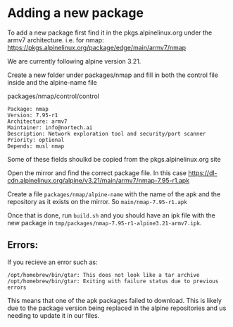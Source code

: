 # Adding a new package

To add a new package first find it in the pkgs.alpinelinux.org under the armv7 architecture. i.e. for nmap: https://pkgs.alpinelinux.org/package/edge/main/armv7/nmap


We are currently following alpine version 3.21.

Create a new folder under packages/nmap and fill in both the control file inside and the alpine-name file

packages/nmap/control/control
```
Package: nmap
Version: 7.95-r1
Architecture: armv7
Maintainer: info@nortech.ai
Description: Network exploration tool and security/port scanner
Priority: optional
Depends: musl nmap
```

Some of these fields shoulkd be copied from the pkgs.alpinelinux.org site

Open the mirror and find the correct package file. In this case
https://dl-cdn.alpinelinux.org/alpine/v3.21/main/armv7/nmap-7.95-r1.apk

Create a file `packages/nmap/alpine-name` with the name of the apk and the repository as it exists on the mirror. So `main/nmap-7.95-r1.apk`

Once that is done, run `build.sh` and you should have an ipk file with the new package in `tmp/packages/nmap-7.95-r1-alpine3.21-armv7.ipk`.

## Errors:

If you recieve an error such as:
```
/opt/homebrew/bin/gtar: This does not look like a tar archive
/opt/homebrew/bin/gtar: Exiting with failure status due to previous errors
```

This means that one of the apk packages failed to download. This is likely due to the package version being replaced in the alpine repositories
and us needing to update it in our files.